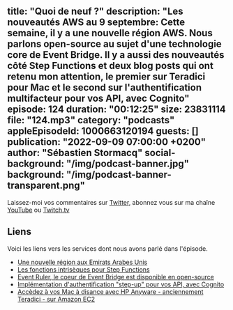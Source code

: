 title: "Quoi de neuf ?"
description: "Les nouveautés AWS au 9 septembre: Cette semaine, il y a une nouvelle région AWS. Nous parlons open-source au sujet d'une technologie core de Event Bridge. Il y a aussi des nouveautés côté Step Functions et deux blog posts qui ont retenu mon attention, le premier sur Teradici pour Mac et le second sur l'authentification multifacteur pour vos API, avec Cognito"
episode: 124
duration: "00:12:25"
size: 23831114
file: "124.mp3"
category: "podcasts"
appleEpisodeId: 1000663120194
guests: []
publication: "2022-09-09 07:00:00 +0200"
author: "Sébastien Stormacq"
social-background: "/img/podcast-banner.jpg"
background: "/img/podcast-banner-transparent.png"
---

Laissez-moi vos commentaires sur [Twitter](https://twitter.com/sebsto), abonnez vous sur ma chaîne [YouTube](https://www.youtube.com/sebsto) ou [Twitch.tv](https://www.twitch.tv/sebAWS)

## Liens

Voici les liens vers les services dont nous avons parlé dans l'épisode.

- [Une nouvelle région aux Emirats Arabes Unis](https://aws.amazon.com/blogs/aws/now-open-aws-region-in-the-united-arab-emirates-uae/)
- [Les fonctions intrisèques pour Step Functions](https://aws.amazon.com/blogs/compute/introducing-new-intrinsic-functions-for-aws-step-functions/)
- [Event Ruler, le coeur de Event Bridge est disponible en open-source](https://aws.amazon.com/es/blogs/opensource/open-sourcing-event-ruler/)
- [Implémentation d'authentification "step-up" pour vos API, avec Cognito](https://aws.amazon.com/blogs/security/implement-step-up-authentication-with-amazon-cognito-part-1-solution-overview/)
- [Accèdez à vos Mac à disance avec HP Anyware - anciennement Teradici - sur Amazon EC2](https://aws.amazon.com/blogs/apn/amazon-ec2-mac-enhanced-remote-access-with-hp-anyware/)

